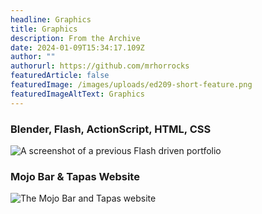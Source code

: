 ```yaml
---
headline: Graphics
title: Graphics
description: From the Archive
date: 2024-01-09T15:34:17.109Z
author: ""
authorurl: https://github.com/mrhorrocks
featuredArticle: false
featuredImage: /images/uploads/ed209-short-feature.png
featuredImageAltText: Graphics
---
```

### Blender, Flash, ActionScript, HTML, CSS

![A screenshot of a previous Flash driven portfolio](/images/uploads/portfolio-2008.jpg "A screenshot of a previous Flash driven portfolio")

### Mojo Bar & Tapas Website

![The Mojo Bar and Tapas website](/images/uploads/bigmojo.png "Mojo Bar and Tapas website")
